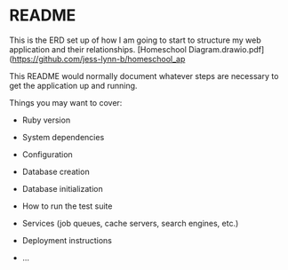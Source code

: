 # README

This is the ERD set up of how I am going to start to structure my web application and their relationships.
[Homeschool Diagram.drawio.pdf](https://github.com/jess-lynn-b/homeschool_ap

This README would normally document whatever steps are necessary to get the
application up and running.

Things you may want to cover:

* Ruby version

* System dependencies

* Configuration

* Database creation

* Database initialization

* How to run the test suite

* Services (job queues, cache servers, search engines, etc.)

* Deployment instructions

* ...
